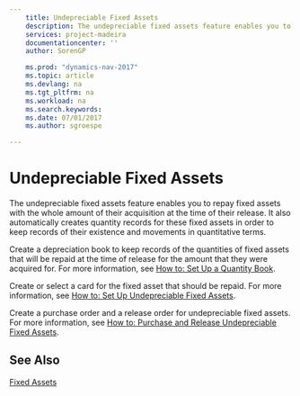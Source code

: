 ```yaml
---
    title: Undepreciable Fixed Assets 
    description: The undepreciable fixed assets feature enables you to repay fixed assets with the whole amount of their acquisition at the time of their release. It also automatically creates quantity records for these fixed assets in order to keep records of their existence and movements in quantitative terms.
    services: project-madeira
    documentationcenter: ''
    author: SorenGP

    ms.prod: "dynamics-nav-2017"
    ms.topic: article
    ms.devlang: na
    ms.tgt_pltfrm: na
    ms.workload: na
    ms.search.keywords:
    ms.date: 07/01/2017
    ms.author: sgroespe

---
```

# Undepreciable Fixed Assets
The undepreciable fixed assets feature enables you to repay fixed assets with the whole amount of their acquisition at the time of their release. It also automatically creates quantity records for these fixed assets in order to keep records of their existence and movements in quantitative terms.  
  
 Create a depreciation book to keep records of the quantities of fixed assets that will be repaid at the time of release for the amount that they were acquired for. For more information, see [How to: Set Up a Quantity Book](how-to-set-up-a-quantity-book.md).  
  
 Create or select a card for the fixed asset that should be repaid. For more information, see [How to: Set Up Undepreciable Fixed Assets](how-to-set-up-undepreciable-fixed-assets.md).  
  
 Create a purchase order and a release order for undepreciable fixed assets. For more information, see [How to: Purchase and Release Undepreciable Fixed Assets](how-to-purchase-and-release-undepreciable-fixed-assets.md).  
  
## See Also  
 [Fixed Assets](fixed-assets.md)